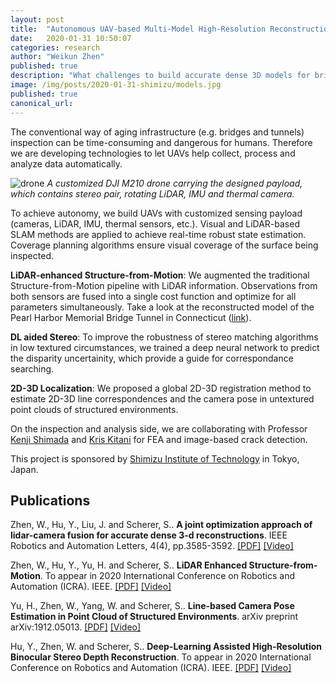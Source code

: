 ```yaml
---
layout: post
title:  "Autonomous UAV-based Multi-Model High-Resolution Reconstruction for Aging Bridge Inspection"
date:   2020-01-31 10:50:07
categories: research
author: "Weikun Zhen"
published: true
description: "What challenges to build accurate dense 3D models for bridges?"
image: /img/posts/2020-01-31-shimizu/models.jpg
published: true
canonical_url: 
---
```


The conventional way of aging infrastructure (e.g. bridges and tunnels) inspection can be time-consuming and dangerous for humans. Therefore we are developing technologies to let UAVs help collect, process and analyze data automatically.  

![drone](/img/posts/2020-01-31-shimizu/drone.png)
*A customized DJI M210 drone carrying the designed payload, which contains stereo pair, rotating LiDAR, IMU and thermal camera.*
<!-- <img src="/img/posts/2020-01-31-shimizu/drone.png" alt="drone" class="center" width="500"/> -->

To achieve autonomy, we build UAVs with customized sensing payload (cameras, LiDAR, IMU, thermal sensors, etc.). Visual and LiDAR-based SLAM methods are applied to achieve real-time robust state estimation. Coverage planning algorithms ensure visual coverage of the surface being inspected.

**LiDAR-enhanced Structure-from-Motion**: We augmented the traditional Structure-from-Motion pipeline with LiDAR information. Observations from both sensors are fused into a single cost function and optimize for all parameters simultaneously. Take a look at the reconstructed model of the Pearl Harbor Memorial Bridge Tunnel in Connecticut ([link](https://perceptron.ri.cmu.edu/project/shimizu/ct_bridge_new/merged/merged.html)).

**DL aided Stereo**: To improve the robustness of stereo matching algorithms in low textured circumstances, we trained a deep neural network to predict the disparity uncertainity, which provide a guide for correspondance searching.  

**2D-3D Localization**: We proposed a global 2D-3D registration method to estimate 2D-3D line correspondences and the camera pose in untextured point clouds of structured environments.

On the inspection and analysis side, we are collaborating with Professor [Kenji Shimada](http://www.andrew.cmu.edu/user/shimada/) and [Kris Kitani](http://www.cs.cmu.edu/~kkitani/) for FEA and image-based crack detection.

This project is sponsored by [Shimizu Institute of Technology](https://www.shimz.co.jp/en/company/about/sit/) in Tokyo, Japan.

<!-- ## Videos
{% youtube dJaaF8POB64 %}
{% youtube GUcKZ2PLPRQ %}
{% youtube 7vx0hXDLCWY %}
{% youtube XpGvhL5QHtQ %} -->

## Publications

Zhen, W., Hu, Y., Liu, J. and Scherer, S.. **A joint optimization approach of lidar-camera fusion for accurate dense 3-d reconstructions**. IEEE Robotics and Automation Letters, 4(4), pp.3585-3592. [[PDF]](https://ieeexplore.ieee.org/stamp/stamp.jsp?tp=&arnumber=8760386) [[Video]](https://www.youtube.com/watch?v=dJaaF8POB64)

Zhen, W., Hu, Y., Yu, H. and Scherer, S.. **LiDAR Enhanced Structure-from-Motion**. To appear in 2020 International Conference on Robotics and Automation (ICRA). IEEE. [[PDF]](https://arxiv.org/pdf/1911.03369.pdf) [[Video]](https://www.youtube.com/watch?v=GUcKZ2PLPRQ)

Yu, H., Zhen, W., Yang, W. and Scherer, S.. **Line-based Camera Pose Estimation in Point Cloud of Structured Environments**. arXiv preprint arXiv:1912.05013. [[PDF]](https://arxiv.org/pdf/1912.05013.pdf) [[Video]](https://youtu.be/7vx0hXDLCWY)

Hu, Y., Zhen, W. and Scherer, S.. **Deep-Learning Assisted High-Resolution Binocular Stereo Depth Reconstruction**. To appear in 2020 International Conference on Robotics and Automation (ICRA). IEEE. [[PDF]](https://arxiv.org/pdf/1912.05012.pdf) [[Video]](https://www.youtube.com/watch?v=XpGvhL5QHtQ)

<!-- ### Project Crews
[Weikun Zhen](http://theairlab.org/team/weikun/), 
[Yaoyu Hu](http://theairlab.org/team/yaoyuh/), 
[Huai Yu](http://theairlab.org/team/huai/), 
Jingfeng Liu, 
Jumbin Yuan -->

<!-- ## Sponsorship
[<img width="200" src="https://www.shimz.co.jp/en/shared/images/shoulder_logo_en.svg">](https://www.shimz.co.jp/en/company/about/sit/) -->
